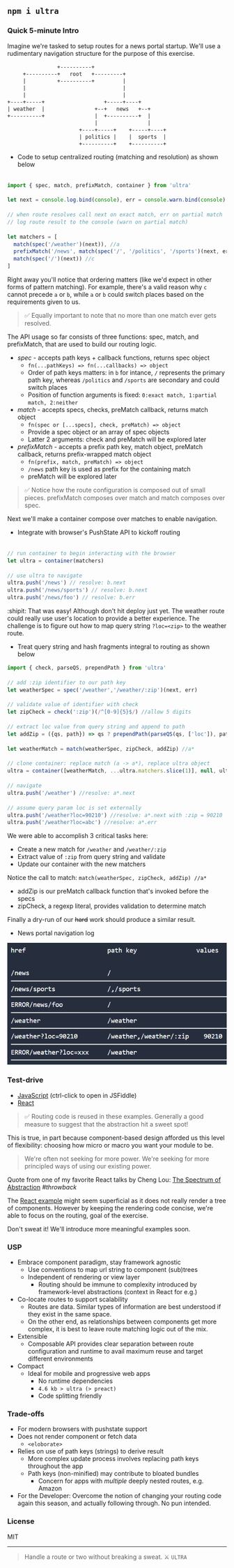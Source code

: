 ## `npm i ultra`

### Quick 5-minute Intro

Imagine we're tasked to setup routes for a news portal startup. We'll use a rudimentary  navigation structure for the purpose of this exercise.

```AsciiDoc
                +----------+
     +----------+   root   +---------+
     |          +----------+         |
     |                               |
     |                               |
+----+-----+                   +-----+----+
| weather  |                +--+   news   +--+
+----------+                |  +----------+  |
                            |                |
                       +----+-----+    +-----+----+
                       | politics |    |  sports  |
                       +----------+    +----------+

```

- Code to setup centralized routing (matching and resolution) as shown below

```javascript

import { spec, match, prefixMatch, container } from 'ultra'

let next = console.log.bind(console), err = console.warn.bind(console)

// when route resolves call next on exact match, err on partial match
// log route result to the console (warn on partial match)

let matchers = [
  match(spec('/weather')(next)), //a
  prefixMatch('/news', match(spec('/', '/politics', '/sports')(next, err))), //b
  match(spec('/')(next)) //c
]

```

Right away you'll notice that ordering matters (like we'd expect in other forms of pattern matching). For example, there's a valid reason why `c` cannot precede `a` or `b`, while `a` or `b` could switch places based on the requirements given to us.

> ✅ Equally important to note that no more than one match ever gets resolved.

The API usage so far consists of three functions: spec, match, and prefixMatch, that are used to build our routing logic.

- _spec_ - accepts path keys + callback functions, returns spec object
  - `fn(...pathKeys) => fn(...callbacks) => object`
  - Order of path keys matters: in `b` for intance, `/` represents the primary path key, whereas `/politics` and `/sports` are secondary and could switch places
  - Position of function arguments is fixed: `0:exact match, 1:partial match, 2:neither`
- _match_ - accepts specs, checks, preMatch callback, returns match object
  - `fn(spec or [...specs], check, preMatch) => object`
  - Provide a spec object or an array of spec objects
  - Latter 2 arguments: check and preMatch will be explored later
- _prefixMatch_ -  accepts a prefix path key, match object, preMatch callback, returns prefix-wrapped match object
  - `fn(prefix, match, preMatch) => object`
  - `/news` path key is used as prefix for the containing match
  - preMatch will be explored later

> ✅ Notice how the route configuration is composed out of small pieces. prefixMatch composes over match and match composes over spec.

Next we'll make a container compose over matches to enable navigation.

- Integrate with browser's PushState API to kickoff routing

```javascript

// run container to begin interacting with the browser
let ultra = container(matchers)

// use ultra to navigate
ultra.push('/news') // resolve: b.next
ultra.push('/news/sports') // resolve: b.next
ultra.push('/news/foo') // resolve: b.err
```

:shipit: That was easy! Although don't hit deploy just yet. The weather route could really use user's location to provide a better experience. The challenge is to figure out how to map query string `?loc=<zip>` to the weather route.

- Treat query string and hash fragments integral to routing as shown below

```JavaScript
import { check, parseQS, prependPath } from 'ultra'

// add :zip identifier to our path key
let weatherSpec = spec('/weather','/weather/:zip')(next, err)

// validate value of identifier with check
let zipCheck = check(':zip')(/^[0-9]{5}$/) //allow 5 digits

// extract loc value from query string and append to path
let addZip = ({qs, path}) => qs ? prependPath(parseQS(qs, ['loc']), path) : path

let weatherMatch = match(weatherSpec, zipCheck, addZip) //a*

// clone container: replace match (a -> a*), replace ultra object
ultra = container([weatherMatch, ...ultra.matchers.slice(1)], null, ultra)

// navigate
ultra.push('/weather') //resolve: a*.next

// assume query param loc is set externally
ultra.push('/weather?loc=90210') //resolve: a*.next with :zip = 90210
ultra.push('/weather?loc=abc') //resolve: a*.err
```

We were able to accomplish 3 critical tasks here:
- Create a new match for `/weather` and `/weather/:zip`
- Extract value of `:zip` from query string and validate
- Update our container with the new matchers

Notice the call to match: `match(weatherSpec, zipCheck, addZip) //a*`
- addZip is our preMatch callback function that's invoked before the specs
- zipCheck, a regexp literal, provides validation to determine match

Finally a dry-run of our ~~hard~~ work should produce a similar result.

- News portal navigation log

![Result](assets/ultra-news-example-result.png)

### Test-drive
- [JavaScript](https://jsfiddle.net/cheekyiscool/ktdmwx0o/embedded/js,html,css,result/dark/) (ctrl-click to open in JSFiddle)
- [React](http://jsfiddle.net/cheekyiscool/4wpt096z/embedded/js,html,css,result/dark/)

> ✅ Routing code is reused in these examples. Generally a good measure to suggest that the abstraction hit a sweet spot!

This is true, in part because component-based design afforded us this level of  flexibility: choosing how micro or macro you want your module to be.

> We're often not seeking for more power. We're seeking for more principled ways of using our existing power.

Quote from one of my favorite React talks by Cheng Lou: [The Spectrum of Abstraction](https://www.youtube.com/watch?v=mVVNJKv9esE) _#throwback_

The [React example](#test-drive) might seem superficial as it does not really render a tree of components. However by keeping the rendering code concise, we're able to focus on the routing, goal of the exercise.

Don't sweat it! We'll introduce more meaningful examples soon.


### USP
- Embrace component paradigm, stay framework agnostic
  - Use conventions to map url string to component (sub)trees
  - Independent of rendering or view layer
    - Routing should be immune to complexity introduced by framework-level abstractions (context in React for e.g.)
- Co-locate routes to support scalability
  - Routes are data. Similar types of information are best understood if they exist in the same space.
  - On the other end, as relationships between components get more complex, it is best to leave route matching logic out of the mix.
- Extensible
  - Composable API provides clear separation between route configuration and runtime to avail maximum reuse and target different environments
- Compact
  - Ideal for mobile and progressive web apps
    - No runtime dependencies
    - `4.6 kb > ultra (> preact)`
    - Code splitting friendly

### Trade-offs
  - For modern browsers with pushstate support
  - Does not render component or fetch data
    - `<eloborate>`
  - Relies on use of path keys (strings) to derive result
    - More complex update process involves replacing path keys throughout the app
    - Path keys (non-minified) may contribute to bloated bundles
      - Concern for apps with _multiple_ deeply nested routes, e.g. Amazon
  - For the Developer: Overcome the notion of changing your routing code again this season, and actually following through. No pun intended.

### License

MIT

---

> Handle a route or two without breaking a sweat. :crossed_swords: `ULTRA`
